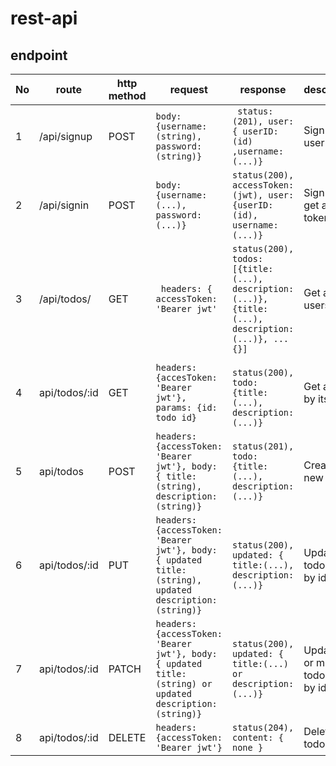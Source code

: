 # rest-api

## endpoint

No|route|http method|request|response|description|
---|---|---|---|---|---|
1|/api/signup| POST|```body: {username: (string), password: (string)} ```|``` status: (201), user: { userID: (id) ,username:(...)}```| Sign up user
2|/api/signin|POST|```body: {username:(...), password:(...)}```|```status(200), accessToken:(jwt), user: {userID: (id), username:(...)} ```| Sign in and get access token
3|/api/todos/| GET|``` headers: { accessToken: 'Bearer jwt'```| ```status(200), todos: [{title: (...), description:(...)}, {title:(...), description:(...)}, ...{}]``` | Get all users todos
4|api/todos/:id| GET|```headers: {accesToken: 'Bearer jwt'}, params: {id: todo id} ```| ``` status(200), todo: {title:(...), description:(...)}```| Get a todo by its id
5|api/todos | POST| ``` headers: {accessToken: 'Bearer jwt'}, body: { title:(string), description:(string)} ```|```status(201), todo: {title:(...), description:(...)}```| Create a new todo
6|api/todos/:id |PUT| ```headers:{accessToken: 'Bearer jwt'}, body: { updated title:(string), updated description: (string)}```| ```status(200), updated: { title:(...), description:(...)} ```| Update all todo fields by id
7|api/todos/:id |PATCH| ```headers:{accessToken: 'Bearer jwt'}, body: { updated title:(string) or updated description: (string)}```| ```status(200), updated: { title:(...) or description:(...)} ```| Update one or multiple todo fields by id
8|api/todos/:id |DELETE| ```headers: {accessToken: 'Bearer jwt'} ```| ```status(204), content: { none } ```| Delete a todo by id|
